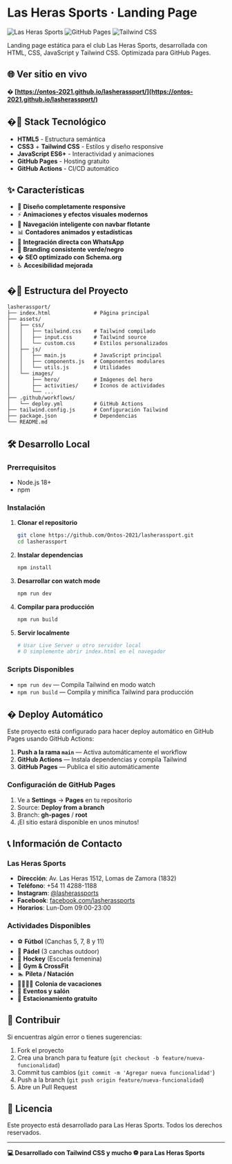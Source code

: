 # Las Heras Sports · Landing Page

![Las Heras Sports](https://img.shields.io/badge/Las%20Heras%20Sports-Landing%20Page-green)
![GitHub Pages](https://img.shields.io/badge/GitHub%20Pages-Deployed-success)
![Tailwind CSS](https://img.shields.io/badge/Tailwind%20CSS-v3.4.0-blue)

Landing page estática para el club Las Heras Sports, desarrollada con HTML, CSS, JavaScript y Tailwind CSS. Optimizada para GitHub Pages.

## 🌐 Ver sitio en vivo

**� [https://ontos-2021.github.io/lasherassport/](https://ontos-2021.github.io/lasherassport/)**

## �🚀 Stack Tecnológico

- **HTML5** - Estructura semántica
- **CSS3** + **Tailwind CSS** - Estilos y diseño responsive
- **JavaScript ES6+** - Interactividad y animaciones
- **GitHub Pages** - Hosting gratuito
- **GitHub Actions** - CI/CD automático

## ✨ Características

- 📱 **Diseño completamente responsive**
- ⚡ **Animaciones y efectos visuales modernos**
- 🧭 **Navegación inteligente con navbar flotante**
- 📊 **Contadores animados y estadísticas**
- 💬 **Integración directa con WhatsApp**
- 🎨 **Branding consistente verde/negro**
- � **SEO optimizado con Schema.org**
- ♿ **Accesibilidad mejorada**

## �📁 Estructura del Proyecto

```
lasherassport/
├── index.html              # Página principal
├── assets/
│   ├── css/
│   │   ├── tailwind.css    # Tailwind compilado
│   │   ├── input.css       # Tailwind source
│   │   └── custom.css      # Estilos personalizados
│   ├── js/
│   │   ├── main.js         # JavaScript principal
│   │   ├── components.js   # Componentes modulares
│   │   └── utils.js        # Utilidades
│   └── images/
│       ├── hero/           # Imágenes del hero
│       ├── activities/     # Iconos de actividades
│       └── ...
├── .github/workflows/
│   └── deploy.yml          # GitHub Actions
├── tailwind.config.js      # Configuración Tailwind
├── package.json            # Dependencias
└── README.md
```

## 🛠️ Desarrollo Local

### Prerrequisitos
- Node.js 18+ 
- npm

### Instalación

1. **Clonar el repositorio**
   ```bash
   git clone https://github.com/Ontos-2021/lasherassport.git
   cd lasherassport
   ```

2. **Instalar dependencias**
   ```bash
   npm install
   ```

3. **Desarrollar con watch mode**
   ```bash
   npm run dev
   ```

4. **Compilar para producción**
   ```bash
   npm run build
   ```

5. **Servir localmente**
   ```bash
   # Usar Live Server u otro servidor local
   # O simplemente abrir index.html en el navegador
   ```

### Scripts Disponibles

- `npm run dev` — Compila Tailwind en modo watch
- `npm run build` — Compila y minifica Tailwind para producción

## � Deploy Automático

Este proyecto está configurado para hacer deploy automático en GitHub Pages usando GitHub Actions:

1. **Push a la rama `main`** — Activa automáticamente el workflow
2. **GitHub Actions** — Instala dependencias y compila Tailwind
3. **GitHub Pages** — Publica el sitio automáticamente

### Configuración de GitHub Pages

1. Ve a **Settings** → **Pages** en tu repositorio
2. Source: **Deploy from a branch**
3. Branch: **gh-pages** / **root**
4. ¡El sitio estará disponible en unos minutos!

## 📞 Información de Contacto

### Las Heras Sports
- **Dirección**: Av. Las Heras 1512, Lomas de Zamora (1832)
- **Teléfono**: +54 11 4288-1188
- **Instagram**: [@lasherassports](https://www.instagram.com/lasherassports/)
- **Facebook**: [facebook.com/lasherassports](https://facebook.com/lasherassports)
- **Horarios**: Lun-Dom 09:00-23:00

### Actividades Disponibles
- ⚽ **Fútbol** (Canchas 5, 7, 8 y 11)
- 🏓 **Pádel** (3 canchas outdoor)
- 🏑 **Hockey** (Escuela femenina)
- 💪 **Gym & CrossFit**
- 🏊 **Pileta / Natación**
- 👨‍👩‍👧‍👦 **Colonia de vacaciones**
- 🎉 **Eventos y salón**
- 🚗 **Estacionamiento gratuito**

## 🤝 Contribuir

Si encuentras algún error o tienes sugerencias:

1. Fork el proyecto
2. Crea una branch para tu feature (`git checkout -b feature/nueva-funcionalidad`)
3. Commit tus cambios (`git commit -m 'Agregar nueva funcionalidad'`)
4. Push a la branch (`git push origin feature/nueva-funcionalidad`)
5. Abre un Pull Request

## 📝 Licencia

Este proyecto está desarrollado para Las Heras Sports. Todos los derechos reservados.

---

**💻 Desarrollado con Tailwind CSS y mucho ⚽ para Las Heras Sports**

